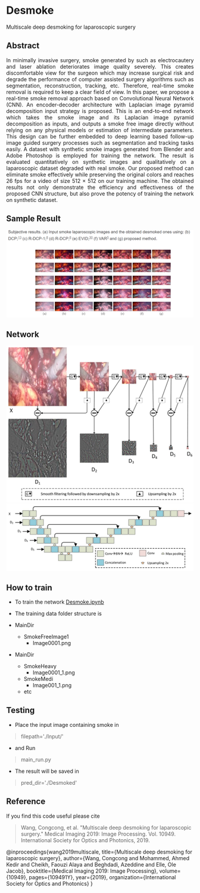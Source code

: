 # Desmoke
Multiscale deep desmoking for laparoscopic surgery 

## Abstract
<p align="justify">
In minimally invasive surgery, smoke generated by such as electrocautery and laser ablation deteriorates image quality severely. This creates discomfortable view for the surgeon which may increase surgical risk and degrade the performance of computer assisted surgery algorithms such as segmentation, reconstruction, tracking, etc. Therefore, real-time smoke removal is required to keep a clear field of view. In this paper, we propose a real-time smoke removal approach based on Convolutional Neural Network (CNN). An encoder-decoder architecture with Laplacian image pyramid decomposition input strategy is proposed. This is an end-to-end network which takes the smoke image and its Laplacian image pyramid decomposition as inputs, and outputs a smoke free image directly without relying on any physical models or estimation of intermediate parameters. This design can be further embedded to deep learning based follow-up image guided surgery processes such as segmentation and tracking tasks easily. A dataset with synthetic smoke images generated from Blender and Adobe Photoshop is employed for training the network. The result is evaluated quantitatively on synthetic images and qualitatively on a laparoscopic dataset degraded with real smoke. Our proposed method can eliminate smoke effectively while preserving the original colors and reaches 26 fps for a video of size 512 × 512 on our training machine. The obtained results not only demonstrate the efficiency and effectiveness of the proposed CNN structure, but also prove the potency of training the network on synthetic dataset.</p>

## Sample Result
![alt text](https://github.com/ahme0307/Desmoke/blob/master/readme/result.png)

## Network
![alt text](https://github.com/ahme0307/Desmoke/blob/master/readme/im1.jpg)
![alt text](https://github.com/ahme0307/Desmoke/blob/master/readme/im2.jpg)

## How to train 
- To train the network <a href="https://github.com/ahme0307/Desmoke/blob/master/Desmoke.ipynb">Desmoke.ipynb</a>   
- The training data folder structure is 

- MainDir
  - SmokeFreeImage1
    - Image0001.png
- MainDir
  - SmokeHeavy
    - Image0001_1.png
  - SmokeMedi
    - Image001_1.png
  - etc

## Testing
- Place the input image containing smoke in  
> filepath='./Input/'
- and Run 
> main_run.py
- The result will be saved in 
> pred_dir='./Desmoked'


## Reference
If you find this code useful please cite
> Wang, Congcong, et al. "Multiscale deep desmoking for laparoscopic surgery." Medical Imaging 2019: Image Processing. Vol. 10949. International Society for Optics and Photonics, 2019.

@inproceedings{wang2019multiscale,
  title={Multiscale deep desmoking for laparoscopic surgery},
  author={Wang, Congcong and Mohammed, Ahmed Kedir and Cheikh, Faouzi Alaya and Beghdadi, Azeddine and Elle, Ole Jacob},
  booktitle={Medical Imaging 2019: Image Processing},
  volume={10949},
  pages={109491Y},
  year={2019},
  organization={International Society for Optics and Photonics}
}
